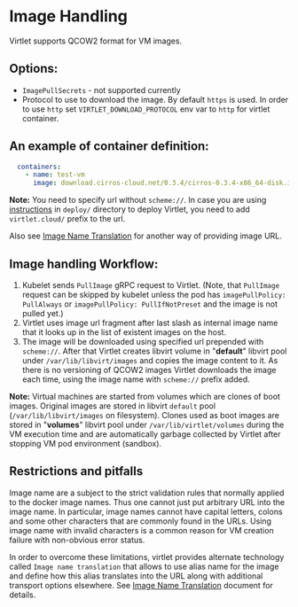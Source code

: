 # Image Handling

Virtlet supports QCOW2 format for VM images.

## Options:
- `ImagePullSecrets` - not supported currently
- Protocol to use to download the image. By default `https` is used. In order to use `http` set `VIRTLET_DOWNLOAD_PROTOCOL` env var to `http` for virtlet container.

## An example of container definition:

```yaml
  containers:
    - name: test-vm
      image: download.cirros-cloud.net/0.3.4/cirros-0.3.4-x86_64-disk.img
```

**Note:** You need to specify url without `scheme://`. In case you are using [instructions](../deploy/README.md) in `deploy/` directory to deploy Virtlet, you need to add `virtlet.cloud/` prefix to the url.

Also see [Image Name Translation](image-name-translation.md) for another way of providing image URL.

## Image handling Workflow:
1. Kubelet sends `PullImage` gRPC request to Virtlet.
(Note, that `PullImage` request can be skipped by kubelet unless the pod has `imagePullPolicy: PullAlways` or `imagePullPolicy: PullIfNotPreset` and the image is not pulled yet.)
1. Virtlet uses image url fragment after last slash as internal image name that it looks up in the list of existent images on the host.
1. The image will be downloaded using specified url prepended with `scheme://`. After that Virtlet creates libvirt volume in "**default**" libvirt pool under `/var/lib/libvirt/images` and copies the image content to it. As there is no versioning of QCOW2 images Virtlet downloads the image each time, using the image name with `scheme://` prefix added.

**Note:** Virtual machines are started from volumes which are clones of boot images.
Original images are stored in libvirt `default` pool (`/var/lib/libvirt/images` on filesystem).
Clones used as boot images are stored in "**volumes**" libvirt pool under `/var/lib/virtlet/volumes`
during the VM execution time and are automatically garbage collected by Virtlet
after stopping VM pod environment (sandbox).

## Restrictions and pitfalls

Image name are a subject to the strict validation rules that normally applied to the docker image names. Thus one cannot
just put arbitrary URL into the image name. In particular, image names cannot have capital letters, colons and some other
characters that are commonly found in the URLs. Using image name with invalid characters is a common reason for VM
creation failure with non-obvious error status.

In order to overcome these limitations, virtlet provides alternate technology called `Image name translation` that allows
to use alias name for the image and define how this alias translates into the URL along with additional transport options
elsewhere. See [Image Name Translation](image-name-translation.md) document for details.

